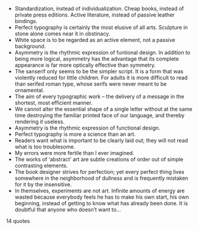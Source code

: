  - Standardization, instead of individualization. Cheap books, instead of private press editions. Active literature, instead of passive leather bindings.
 - Perfect typography is certainly the most elusive of all arts. Sculpture in stone alone comes near it in obstinacy.
 - White space is to be regarded as an active element, not a passive background.
 - Asymmetry is the rhythmic expression of funtional design. In addition to being more logical, asymmetry has the advantage that its complete appearance is far more optically effective than symmetry.
 - The sanserif only seems to be the simpler script. It is a form that was violently reduced for little children. For adults it is more difficult to read than serifed roman type, whose serifs were never meant to be ornamental.
 - The aim of every typographic work – the delivery of a message in the shortest, most efficient manner.
 - We cannot alter the essential shape of a single letter without at the same time destroying the familiar printed face of our language, and thereby rendering it useless.
 - Asymmetry is the rhythmic expression of functional design.
 - Perfect typography is more a science than an art.
 - Readers want what is important to be clearly laid out; they will not read what is too troublesome.
 - My errors were more fertile than I ever imagined.
 - The works of ‘abstract’ art are subtle creations of order out of simple contrasting elements.
 - The book designer strives for perfection; yet every perfect thing lives somewhere in the neighborhood of dullness and is frequently mistaken for it by the insensitive.
 - In themselves, experiments are not art. Infinite amounts of energy are wasted because everybody feels he has to make his own start, his own beginning, instead of getting to know what has already been done. It is doubtful that anyone who doesn’t want to...

14 quotes